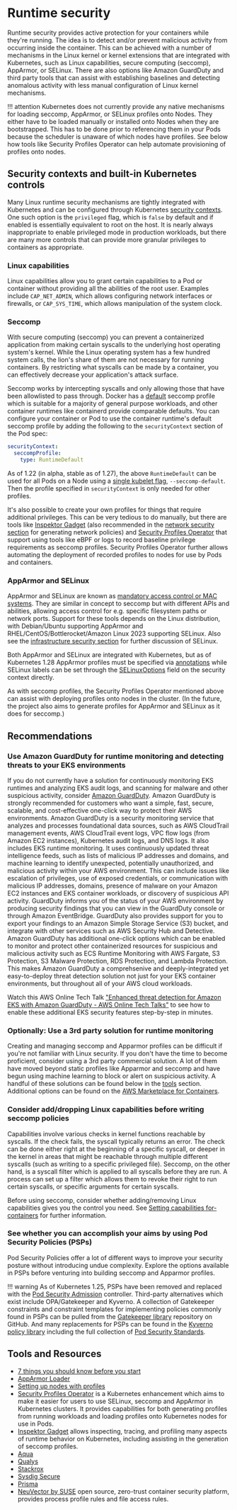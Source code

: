 # Runtime security

Runtime security provides active protection for your containers while they're running.  The idea is to detect and/or prevent malicious activity from occurring inside the container. This can be achieved with a number of mechanisms in the Linux kernel or kernel extensions that are integrated with Kubernetes, such as Linux capabilities, secure computing (seccomp), AppArmor, or SELinux. There are also options like Amazon GuardDuty and third party tools that can assist with establishing baselines and detecting anomalous activity with less manual configuration of Linux kernel mechanisms.

!!! attention
    Kubernetes does not currently provide any native mechanisms for loading seccomp, AppArmor, or SELinux profiles onto Nodes.  They either have to be loaded manually or installed onto Nodes when they are bootstrapped. This has to be done prior to referencing them in your Pods because the scheduler is unaware of which nodes have profiles. See below how tools like Security Profiles Operator can help automate provisioning of profiles onto nodes.

## Security contexts and built-in Kubernetes controls

Many Linux runtime security mechanisms are tightly integrated with Kubernetes and can be configured through Kubernetes [security contexts](https://kubernetes.io/docs/tasks/configure-pod-container/security-context/). One such option is the `privileged` flag, which is `false` by default and if enabled is essentially equivalent to root on the host. It is nearly always inappropriate to enable privileged mode in production workloads, but there are many more controls that can provide more granular privileges to containers as appropriate.

### Linux capabilities

Linux capabilities allow you to grant certain capabilities to a Pod or container without providing all the abilities of the root user. Examples include `CAP_NET_ADMIN`, which allows configuring network interfaces or firewalls, or `CAP_SYS_TIME`, which allows manipulation of the system clock.

### Seccomp

With secure computing (seccomp) you can prevent a containerized application from making certain syscalls to the underlying host operating system's kernel. While the Linux operating system has a few hundred system calls, the lion's share of them are not necessary for running containers. By restricting what syscalls can be made by a container, you can effectively decrease your application's attack surface.

Seccomp works by intercepting syscalls and only allowing those that have been allowlisted to pass through. Docker has a [default](https://github.com/moby/moby/blob/master/profiles/seccomp/default.json) seccomp profile which is suitable for a majority of general purpose workloads, and other container runtimes like containerd provide comparable defaults. You can configure your container or Pod to use the container runtime's default seccomp profile by adding the following to the `securityContext` section of the Pod spec:

```yaml
securityContext:
  seccompProfile:
    type: RuntimeDefault
```

As of 1.22 (in alpha, stable as of 1.27), the above `RuntimeDefault` can be used for all Pods on a Node using a [single kubelet flag](https://kubernetes.io/docs/tutorials/security/seccomp/#enable-the-use-of-runtimedefault-as-the-default-seccomp-profile-for-all-workloads), `--seccomp-default`. Then the profile specified in `securityContext` is only needed for other profiles.

It's also possible to create your own profiles for things that require additional privileges. This can be very tedious to do manually, but there are tools like [Inspektor Gadget](https://github.com/inspektor-gadget/inspektor-gadget) (also recommended in the [network security section](../network/) for generating network policies) and [Security Profiles Operator](https://github.com/inspektor-gadget/inspektor-gadget) that support using tools like eBPF or logs to record baseline privilege requirements as seccomp profiles. Security Profiles Operator further allows automating the deployment of recorded profiles to nodes for use by Pods and containers.

### AppArmor and SELinux

AppArmor and SELinux are known as [mandatory access control or MAC systems](https://en.wikipedia.org/wiki/Mandatory_access_control). They are similar in concept to seccomp but with different APIs and abilities, allowing access control for e.g. specific filesystem paths or network ports. Support for these tools depends on the Linux distribution, with Debian/Ubuntu supporting AppArmor and RHEL/CentOS/Bottlerocket/Amazon Linux 2023 supporting SELinux. Also see the [infrastructure security section](../hosts/#run-selinux) for further discussion of SELinux.

Both AppArmor and SELinux are integrated with Kubernetes, but as of Kubernetes 1.28 AppArmor profiles must be specified via [annotations](https://kubernetes.io/docs/tutorials/security/apparmor/#securing-a-pod) while SELinux labels can be set through the [SELinuxOptions](https://kubernetes.io/docs/reference/generated/kubernetes-api/v1.28/#selinuxoptions-v1-core) field on the security context directly.

As with seccomp profiles, the Security Profiles Operator mentioned above can assist with deploying profiles onto nodes in the cluster. (In the future, the project also aims to generate profiles for AppArmor and SELinux as it does for seccomp.)

## Recommendations

### Use Amazon GuardDuty for runtime monitoring and detecting threats to your EKS environments

If you do not currently have a solution for continuously monitoring EKS runtimes and analyzing EKS audit logs, and scanning for malware and other suspicious activity, consider [Amazon GuardDuty](https://aws.amazon.com/guardduty/). Amazon GuardDuty is strongly recommended for customers who want a simple, fast, secure, scalable, and cost-effective one-click way to protect their AWS environments. Amazon GuardDuty is a security monitoring service that analyzes and processes foundational data sources, such as AWS CloudTrail management events, AWS CloudTrail event logs, VPC flow logs (from Amazon EC2 instances), Kubernetes audit logs, and DNS logs. It also includes EKS runtime monitoring. It uses continuously updated threat intelligence feeds, such as lists of malicious IP addresses and domains, and machine learning to identify unexpected, potentially unauthorized, and malicious activity within your AWS environment. This can include issues like escalation of privileges, use of exposed credentials, or communication with malicious IP addresses, domains, presence of malware on your Amazon EC2 instances and EKS container workloads, or discovery of suspicious API activity. GuardDuty informs you of the status of your AWS environment by producing security findings that you can view in the GuardDuty console or through Amazon EventBridge. GuardDuty also provides support for you to export your findings to an Amazon Simple Storage Service (S3) bucket, and integrate with other services such as AWS Security Hub and Detective. Amazon GuardDuty has additional one-click options which can be enabled to monitor and protect other containerized resources for suspicious and malicious activity such as ECS Runtime Monitoring with AWS Fargate, S3 Protection, S3 Malware Protection, RDS Protection, and Lambda Protection. This makes Amazon GuardDuty a comprehsenive and deeply-integrated yet easy-to-deploy threat detection solution not just for your EKS container environments, but throughout all of your AWS cloud workloads. 

Watch this AWS Online Tech Talk ["Enhanced threat detection for Amazon EKS with Amazon GuardDuty - AWS Online Tech Talks"](https://www.youtube.com/watch?v=oNHGRRroJuE) to see how to enable these additional EKS security features step-by-step in minutes.

### Optionally: Use a 3rd party solution for runtime monitoring

Creating and managing seccomp and Apparmor profiles can be difficult if you're not familiar with Linux security.  If you don't have the time to become proficient, consider using a 3rd party commercial solution.  A lot of them have moved beyond static profiles like Apparmor and seccomp and have begun using machine learning to block or alert on suspicious activity. A handful of these solutions can be found below in the [tools](#tools-and-resources) section. Additional options can be found on the [AWS Marketplace for Containers](https://aws.amazon.com/marketplace/features/containers).

### Consider add/dropping Linux capabilities before writing seccomp policies

Capabilities involve various checks in kernel functions reachable by syscalls. If the check fails, the syscall typically returns an error. The check can be done either right at the beginning of a specific syscall, or deeper in the kernel in areas that might be reachable through multiple different syscalls (such as writing to a specific privileged file).  Seccomp, on the other hand, is a syscall filter which is applied to all syscalls before they are run. A process can set up a filter which allows them to revoke their right to run certain syscalls, or specific arguments for certain syscalls.

Before using seccomp, consider whether adding/removing Linux capabilities gives you the control you need. See [Setting capabilities for- containers](https://kubernetes.io/docs/tasks/configure-pod-container/security-context/#set-capabilities-for-a-container) for further information.

### See whether you can accomplish your aims by using Pod Security Policies (PSPs)

Pod Security Policies offer a lot of different ways to improve your security posture without introducing undue complexity. Explore the options available in PSPs before venturing into building seccomp and Apparmor profiles.

!!! warning
    As of Kubernetes 1.25, PSPs have been removed and replaced with the [Pod Security Admission](https://kubernetes.io/docs/concepts/security/pod-security-admission/) controller. Third-party alternatives which exist include OPA/Gatekeeper and Kyverno. A collection of Gatekeeper constraints and constraint templates for implementing policies commonly found in PSPs can be pulled from the [Gatekeeper library](https://github.com/open-policy-agent/gatekeeper-library/tree/master/library/pod-security-policy) repository on GitHub. And many replacements for PSPs can be found in the [Kyverno policy library](https://main.kyverno.io/policies/) including the full collection of [Pod Security Standards](https://kubernetes.io/docs/concepts/security/pod-security-standards/).

## Tools and Resources

- [7 things you should know before you start](https://itnext.io/seccomp-in-kubernetes-part-i-7-things-you-should-know-before-you-even-start-97502ad6b6d6)
- [AppArmor Loader](https://github.com/kubernetes/kubernetes/tree/master/test/images/apparmor-loader)
- [Setting up nodes with profiles](https://kubernetes.io/docs/tutorials/clusters/apparmor/#setting-up-nodes-with-profiles)
- [Security Profiles Operator](https://github.com/kubernetes-sigs/security-profiles-operator) is a Kubernetes enhancement which aims to make it easier for users to use SELinux, seccomp and AppArmor in Kubernetes clusters. It provides capabilities for both generating profiles from running workloads and loading profiles onto Kubernetes nodes for use in Pods.
- [Inspektor Gadget](https://github.com/inspektor-gadget/inspektor-gadget) allows inspecting, tracing, and profiling many aspects of runtime behavior on Kubernetes, including assisting in the generation of seccomp profiles.
- [Aqua](https://www.aquasec.com/products/aqua-cloud-native-security-platform/)
- [Qualys](https://www.qualys.com/apps/container-security/)
- [Stackrox](https://www.stackrox.com/use-cases/threat-detection/)
- [Sysdig Secure](https://sysdig.com/products/kubernetes-security/)
- [Prisma](https://docs.paloaltonetworks.com/cn-series)
- [NeuVector by SUSE](https://www.suse.com/neuvector/) open source, zero-trust container security platform, provides process profile rules and file access rules.

